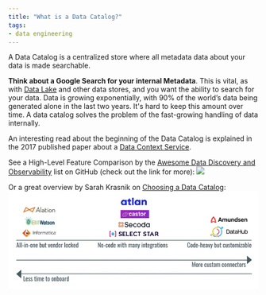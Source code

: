 ```yaml
---
title: "What is a Data Catalog?"
tags:
- data engineering
---
```

A Data Catalog is a centralized store where all metadata data about your data is made searchable.

**Think about a Google Search for your internal Metadata**. This is vital, as with [Data Lake](term/data%20lake.md) and other data stores, and you want the ability to search for your data. Data is growing exponentially, with 90% of the world’s data being generated alone in the last two years. It's hard to keep this amount over time. A data catalog solves the problem of the fast-growing handling of data internally.

An interesting read about the beginning of the Data Catalog is explained in the 2017 published paper about a [Data Context Service](http://cidrdb.org/cidr2017/papers/p111-hellerstein-cidr17.pdf).  

See a High-Level Feature Comparison by the [Awesome Data Discovery and Observability](https://github.com/opendatadiscovery/awesome-data-catalogs) list on GitHub (check out the link for more):
![](images/data-catalog-feature-comparison.png)

Or a great overview by Sarah Krasnik on [Choosing a Data Catalog](https://sarahsnewsletter.substack.com/p/choosing-a-data-catalog):
![](images/data-catalog-overview-sarah.png)
